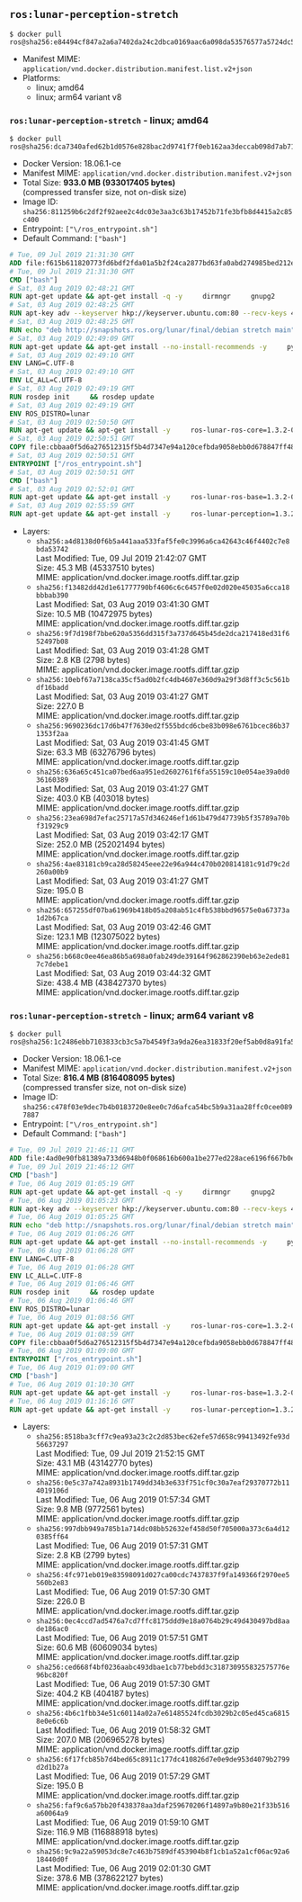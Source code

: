 ## `ros:lunar-perception-stretch`

```console
$ docker pull ros@sha256:e84494cf847a2a6a7402da24c2dbca0169aac6a098da53576577a5724dc51ad1
```

-	Manifest MIME: `application/vnd.docker.distribution.manifest.list.v2+json`
-	Platforms:
	-	linux; amd64
	-	linux; arm64 variant v8

### `ros:lunar-perception-stretch` - linux; amd64

```console
$ docker pull ros@sha256:dca7340afed62b1d0576e828bac2d9741f7f0eb162aa3deccab098d7ab712ac5
```

-	Docker Version: 18.06.1-ce
-	Manifest MIME: `application/vnd.docker.distribution.manifest.v2+json`
-	Total Size: **933.0 MB (933017405 bytes)**  
	(compressed transfer size, not on-disk size)
-	Image ID: `sha256:811259b6c2df2f92aee2c4dc03e3aa3c63b17452b71fe3bfb8d4415a2c85c400`
-	Entrypoint: `["\/ros_entrypoint.sh"]`
-	Default Command: `["bash"]`

```dockerfile
# Tue, 09 Jul 2019 21:31:30 GMT
ADD file:f615b611820773fd6bdf2fda01a5b2f24ca2877bd63fa0abd274985bed212e67 in / 
# Tue, 09 Jul 2019 21:31:30 GMT
CMD ["bash"]
# Sat, 03 Aug 2019 02:48:21 GMT
RUN apt-get update && apt-get install -q -y     dirmngr     gnupg2     && rm -rf /var/lib/apt/lists/*
# Sat, 03 Aug 2019 02:48:25 GMT
RUN apt-key adv --keyserver hkp://keyserver.ubuntu.com:80 --recv-keys 4B63CF8FDE49746E98FA01DDAD19BAB3CBF125EA
# Sat, 03 Aug 2019 02:48:25 GMT
RUN echo "deb http://snapshots.ros.org/lunar/final/debian stretch main" > /etc/apt/sources.list.d/ros1-snapshots.list
# Sat, 03 Aug 2019 02:49:09 GMT
RUN apt-get update && apt-get install --no-install-recommends -y     python-rosdep     python-rosinstall     python-vcstools     && rm -rf /var/lib/apt/lists/*
# Sat, 03 Aug 2019 02:49:10 GMT
ENV LANG=C.UTF-8
# Sat, 03 Aug 2019 02:49:10 GMT
ENV LC_ALL=C.UTF-8
# Sat, 03 Aug 2019 02:49:19 GMT
RUN rosdep init     && rosdep update
# Sat, 03 Aug 2019 02:49:19 GMT
ENV ROS_DISTRO=lunar
# Sat, 03 Aug 2019 02:50:50 GMT
RUN apt-get update && apt-get install -y     ros-lunar-ros-core=1.3.2-0*     && rm -rf /var/lib/apt/lists/*
# Sat, 03 Aug 2019 02:50:51 GMT
COPY file:cbbaa0f5d6a276512315f5b4d7347e94a120cefbda9058ebb0d678847ff4837f in / 
# Sat, 03 Aug 2019 02:50:51 GMT
ENTRYPOINT ["/ros_entrypoint.sh"]
# Sat, 03 Aug 2019 02:50:51 GMT
CMD ["bash"]
# Sat, 03 Aug 2019 02:52:01 GMT
RUN apt-get update && apt-get install -y     ros-lunar-ros-base=1.3.2-0*     && rm -rf /var/lib/apt/lists/*
# Sat, 03 Aug 2019 02:55:59 GMT
RUN apt-get update && apt-get install -y     ros-lunar-perception=1.3.2-0*     && rm -rf /var/lib/apt/lists/*
```

-	Layers:
	-	`sha256:a4d8138d0f6b5a441aaa533faf5fe0c3996a6ca42643c46f4402c7e8bda53742`  
		Last Modified: Tue, 09 Jul 2019 21:42:07 GMT  
		Size: 45.3 MB (45337510 bytes)  
		MIME: application/vnd.docker.image.rootfs.diff.tar.gzip
	-	`sha256:f13482dd42d1e61777790bf4606c6c6457f0e02d020e45035a6cca18bbbab390`  
		Last Modified: Sat, 03 Aug 2019 03:41:30 GMT  
		Size: 10.5 MB (10472975 bytes)  
		MIME: application/vnd.docker.image.rootfs.diff.tar.gzip
	-	`sha256:9f7d198f7bbe620a5356dd315f3a737d645b45de2dca217418ed31f652497b08`  
		Last Modified: Sat, 03 Aug 2019 03:41:28 GMT  
		Size: 2.8 KB (2798 bytes)  
		MIME: application/vnd.docker.image.rootfs.diff.tar.gzip
	-	`sha256:10ebf67a7138ca35cf5ad0b2fc4db4607e360d9a29f3d8ff3c5c561bdf16badd`  
		Last Modified: Sat, 03 Aug 2019 03:41:27 GMT  
		Size: 227.0 B  
		MIME: application/vnd.docker.image.rootfs.diff.tar.gzip
	-	`sha256:9690236dc17d6b47f7630ed2f555bdcd6cbe83b098e6761bcec86b371353f2aa`  
		Last Modified: Sat, 03 Aug 2019 03:41:45 GMT  
		Size: 63.3 MB (63276796 bytes)  
		MIME: application/vnd.docker.image.rootfs.diff.tar.gzip
	-	`sha256:636a65c451ca07bed6aa951ed2602761f6fa55159c10e054ae39a0d036160389`  
		Last Modified: Sat, 03 Aug 2019 03:41:27 GMT  
		Size: 403.0 KB (403018 bytes)  
		MIME: application/vnd.docker.image.rootfs.diff.tar.gzip
	-	`sha256:23ea698d7efac25717a57d346246ef1d61b479d47739b5f35789a70bf31929c9`  
		Last Modified: Sat, 03 Aug 2019 03:42:17 GMT  
		Size: 252.0 MB (252021494 bytes)  
		MIME: application/vnd.docker.image.rootfs.diff.tar.gzip
	-	`sha256:4ae83181cb9ca28d58245eee22e96a944c470b020814181c91d79c2d260a00b9`  
		Last Modified: Sat, 03 Aug 2019 03:41:27 GMT  
		Size: 195.0 B  
		MIME: application/vnd.docker.image.rootfs.diff.tar.gzip
	-	`sha256:657255df07ba61969b418b05a208ab51c4fb538bbd96575e0a67373a1d2b67ca`  
		Last Modified: Sat, 03 Aug 2019 03:42:46 GMT  
		Size: 123.1 MB (123075022 bytes)  
		MIME: application/vnd.docker.image.rootfs.diff.tar.gzip
	-	`sha256:b668c0ee46ea86b5a698a0fab249de39164f962862390eb63e2ede817c7debe1`  
		Last Modified: Sat, 03 Aug 2019 03:44:32 GMT  
		Size: 438.4 MB (438427370 bytes)  
		MIME: application/vnd.docker.image.rootfs.diff.tar.gzip

### `ros:lunar-perception-stretch` - linux; arm64 variant v8

```console
$ docker pull ros@sha256:1c2486ebb7103833cb3c5a7b4549f3a9da26ea31833f20ef5ab0d8a91fa57185
```

-	Docker Version: 18.06.1-ce
-	Manifest MIME: `application/vnd.docker.distribution.manifest.v2+json`
-	Total Size: **816.4 MB (816408095 bytes)**  
	(compressed transfer size, not on-disk size)
-	Image ID: `sha256:c478f03e9dec7b4b0183720e8ee0c7d6afca54bc5b9a31aa28ffc0cee0897887`
-	Entrypoint: `["\/ros_entrypoint.sh"]`
-	Default Command: `["bash"]`

```dockerfile
# Tue, 09 Jul 2019 21:46:11 GMT
ADD file:4ad0e90fb81389a733d6948b0f068616b600a1be277ed228ace6196f667b0ead in / 
# Tue, 09 Jul 2019 21:46:12 GMT
CMD ["bash"]
# Tue, 06 Aug 2019 01:05:19 GMT
RUN apt-get update && apt-get install -q -y     dirmngr     gnupg2     && rm -rf /var/lib/apt/lists/*
# Tue, 06 Aug 2019 01:05:23 GMT
RUN apt-key adv --keyserver hkp://keyserver.ubuntu.com:80 --recv-keys 4B63CF8FDE49746E98FA01DDAD19BAB3CBF125EA
# Tue, 06 Aug 2019 01:05:25 GMT
RUN echo "deb http://snapshots.ros.org/lunar/final/debian stretch main" > /etc/apt/sources.list.d/ros1-snapshots.list
# Tue, 06 Aug 2019 01:06:26 GMT
RUN apt-get update && apt-get install --no-install-recommends -y     python-rosdep     python-rosinstall     python-vcstools     && rm -rf /var/lib/apt/lists/*
# Tue, 06 Aug 2019 01:06:28 GMT
ENV LANG=C.UTF-8
# Tue, 06 Aug 2019 01:06:28 GMT
ENV LC_ALL=C.UTF-8
# Tue, 06 Aug 2019 01:06:46 GMT
RUN rosdep init     && rosdep update
# Tue, 06 Aug 2019 01:06:46 GMT
ENV ROS_DISTRO=lunar
# Tue, 06 Aug 2019 01:08:56 GMT
RUN apt-get update && apt-get install -y     ros-lunar-ros-core=1.3.2-0*     && rm -rf /var/lib/apt/lists/*
# Tue, 06 Aug 2019 01:08:59 GMT
COPY file:cbbaa0f5d6a276512315f5b4d7347e94a120cefbda9058ebb0d678847ff4837f in / 
# Tue, 06 Aug 2019 01:09:00 GMT
ENTRYPOINT ["/ros_entrypoint.sh"]
# Tue, 06 Aug 2019 01:09:00 GMT
CMD ["bash"]
# Tue, 06 Aug 2019 01:10:30 GMT
RUN apt-get update && apt-get install -y     ros-lunar-ros-base=1.3.2-0*     && rm -rf /var/lib/apt/lists/*
# Tue, 06 Aug 2019 01:16:16 GMT
RUN apt-get update && apt-get install -y     ros-lunar-perception=1.3.2-0*     && rm -rf /var/lib/apt/lists/*
```

-	Layers:
	-	`sha256:8518ba3cff7c9ea93a23c2c2d853bec62efe57d658c99413492fe93d56637297`  
		Last Modified: Tue, 09 Jul 2019 21:52:15 GMT  
		Size: 43.1 MB (43142770 bytes)  
		MIME: application/vnd.docker.image.rootfs.diff.tar.gzip
	-	`sha256:0e5c37a742a8931b1749dd34b3e633f751cf0c30a7eaf29370772b114019106d`  
		Last Modified: Tue, 06 Aug 2019 01:57:34 GMT  
		Size: 9.8 MB (9772561 bytes)  
		MIME: application/vnd.docker.image.rootfs.diff.tar.gzip
	-	`sha256:997dbb949a785b1a714dc08bb52632ef458d50f705000a373c6a4d120385ff64`  
		Last Modified: Tue, 06 Aug 2019 01:57:31 GMT  
		Size: 2.8 KB (2799 bytes)  
		MIME: application/vnd.docker.image.rootfs.diff.tar.gzip
	-	`sha256:4fc971eb019e83598091d027ca00cdc7437837f9fa149366f2970ee5560b2e83`  
		Last Modified: Tue, 06 Aug 2019 01:57:30 GMT  
		Size: 226.0 B  
		MIME: application/vnd.docker.image.rootfs.diff.tar.gzip
	-	`sha256:0ec4ccd7ad5476a7cd7ffc8175ddd9e18a0764b29c49d430497bd8aade186ac0`  
		Last Modified: Tue, 06 Aug 2019 01:57:51 GMT  
		Size: 60.6 MB (60609034 bytes)  
		MIME: application/vnd.docker.image.rootfs.diff.tar.gzip
	-	`sha256:ced668f4bf0236aabc493dbae1cb77bebdd3c318730955832575776e96bc820f`  
		Last Modified: Tue, 06 Aug 2019 01:57:30 GMT  
		Size: 404.2 KB (404187 bytes)  
		MIME: application/vnd.docker.image.rootfs.diff.tar.gzip
	-	`sha256:4b6c1fbb34e51c60114a02a7e61485524fcdb3029b2c05ed45ca68158e0e6c6b`  
		Last Modified: Tue, 06 Aug 2019 01:58:32 GMT  
		Size: 207.0 MB (206965278 bytes)  
		MIME: application/vnd.docker.image.rootfs.diff.tar.gzip
	-	`sha256:6f17fcb85b7d4bed65c8911c177dc410826d7e0e9de953d4079b2799d2d1b27a`  
		Last Modified: Tue, 06 Aug 2019 01:57:29 GMT  
		Size: 195.0 B  
		MIME: application/vnd.docker.image.rootfs.diff.tar.gzip
	-	`sha256:faf9c6a57bb20f438378aa3daf259670206f14897a9b80e21f33b516a60064a9`  
		Last Modified: Tue, 06 Aug 2019 01:59:10 GMT  
		Size: 116.9 MB (116888918 bytes)  
		MIME: application/vnd.docker.image.rootfs.diff.tar.gzip
	-	`sha256:9c9a22a59053dc8e7c463b7589df453904b8f1cb1a52a1cf06ac92a618440d0f`  
		Last Modified: Tue, 06 Aug 2019 02:01:30 GMT  
		Size: 378.6 MB (378622127 bytes)  
		MIME: application/vnd.docker.image.rootfs.diff.tar.gzip
